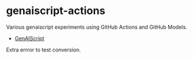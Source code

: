 # genaiscript-actions

Various genaiscript experiments using GitHub Actions and GitHub Models.

- [GenAIScript](https://microsoft.github.io/genaiscript)

Extra errror to test conversion.